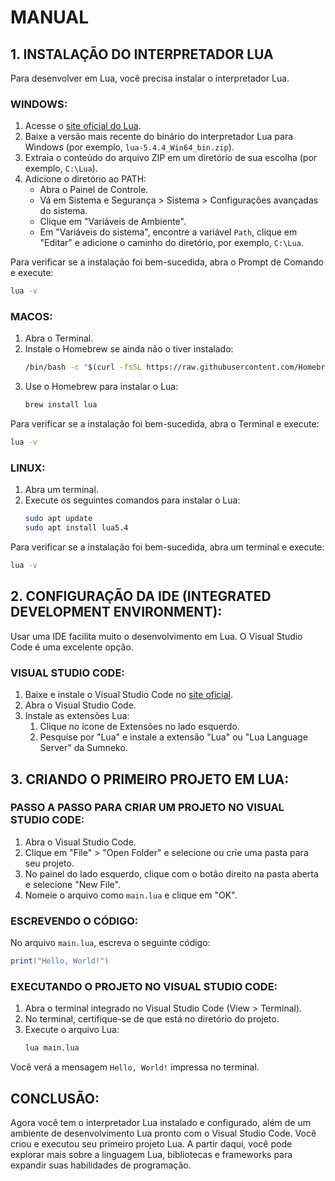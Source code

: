 # MANUAL
## 1. INSTALAÇÃO DO INTERPRETADOR LUA
Para desenvolver em Lua, você precisa instalar o interpretador Lua.

### WINDOWS:
1. Acesse o [site oficial do Lua](https://luabinaries.sourceforge.net/download.html).
2. Baixe a versão mais recente do binário do interpretador Lua para Windows (por exemplo, `lua-5.4.4_Win64_bin.zip`).
3. Extraia o conteúdo do arquivo ZIP em um diretório de sua escolha (por exemplo, `C:\Lua`).
4. Adicione o diretório ao PATH:
   - Abra o Painel de Controle.
   - Vá em Sistema e Segurança > Sistema > Configurações avançadas do sistema.
   - Clique em "Variáveis de Ambiente".
   - Em "Variáveis do sistema", encontre a variável `Path`, clique em "Editar" e adicione o caminho do diretório, por exemplo, `C:\Lua`.

Para verificar se a instalação foi bem-sucedida, abra o Prompt de Comando e execute:
```sh
lua -v
```

### MACOS:
1. Abra o Terminal.
2. Instale o Homebrew se ainda não o tiver instalado:
   ```sh
   /bin/bash -c "$(curl -fsSL https://raw.githubusercontent.com/Homebrew/install/HEAD/install.sh)"
   ```
3. Use o Homebrew para instalar o Lua:
   ```sh
   brew install lua
   ```

Para verificar se a instalação foi bem-sucedida, abra o Terminal e execute:
```sh
lua -v
```

### LINUX:
1. Abra um terminal.
2. Execute os seguintes comandos para instalar o Lua:
   ```sh
   sudo apt update
   sudo apt install lua5.4
   ```

Para verificar se a instalação foi bem-sucedida, abra um terminal e execute:
```sh
lua -v
```

## 2. CONFIGURAÇÃO DA IDE (INTEGRATED DEVELOPMENT ENVIRONMENT):
Usar uma IDE facilita muito o desenvolvimento em Lua. O Visual Studio Code é uma excelente opção.

### VISUAL STUDIO CODE:
1. Baixe e instale o Visual Studio Code no [site oficial](https://code.visualstudio.com/).
2. Abra o Visual Studio Code.
3. Instale as extensões Lua:
   1. Clique no ícone de Extensões no lado esquerdo.
   2. Pesquise por "Lua" e instale a extensão "Lua" ou "Lua Language Server" da Sumneko.

## 3. CRIANDO O PRIMEIRO PROJETO EM LUA:
### PASSO A PASSO PARA CRIAR UM PROJETO NO VISUAL STUDIO CODE:
1. Abra o Visual Studio Code.
2. Clique em "File" > "Open Folder" e selecione ou crie uma pasta para seu projeto.
3. No painel do lado esquerdo, clique com o botão direito na pasta aberta e selecione "New File".
4. Nomeie o arquivo como `main.lua` e clique em "OK".

### ESCREVENDO O CÓDIGO:
No arquivo `main.lua`, escreva o seguinte código:
```lua
print("Hello, World!")
```

### EXECUTANDO O PROJETO NO VISUAL STUDIO CODE:
1. Abra o terminal integrado no Visual Studio Code (View > Terminal).
2. No terminal, certifique-se de que está no diretório do projeto.
3. Execute o arquivo Lua:
   ```sh
   lua main.lua
   ```

Você verá a mensagem `Hello, World!` impressa no terminal.

## CONCLUSÃO:
Agora você tem o interpretador Lua instalado e configurado, além de um ambiente de desenvolvimento Lua pronto com o Visual Studio Code. Você criou e executou seu primeiro projeto Lua. A partir daqui, você pode explorar mais sobre a linguagem Lua, bibliotecas e frameworks para expandir suas habilidades de programação.
